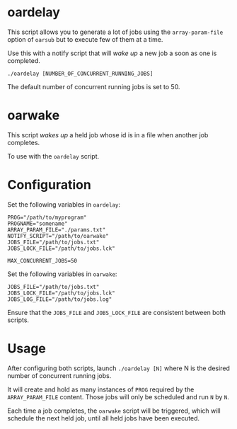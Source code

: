 oardelay
========

This script allows you to generate a lot of jobs using the `array-param-file`
option of `oarsub` but to execute few of them at a time.

Use this with a notify script that will *wake up* a new job a soon as one
is completed.

	./oardelay [NUMBER_OF_CONCURRENT_RUNNING_JOBS]

The default number of concurrent running jobs is set to 50.

oarwake
=======

This script *wakes up* a held job whose id is in a file when another job
completes.

To use with the `oardelay` script.

Configuration
=============

Set the following variables in `oardelay`:

	PROG="/path/to/myprogram"
	PROGNAME="somename"
	ARRAY_PARAM_FILE="./params.txt"
	NOTIFY_SCRIPT="/path/to/oarwake"
	JOBS_FILE="/path/to/jobs.txt"
	JOBS_LOCK_FILE="/path/to/jobs.lck"

	MAX_CONCURRENT_JOBS=50

Set the following variables in `oarwake`:

	JOBS_FILE="/path/to/jobs.txt"
	JOBS_LOCK_FILE="/path/to/jobs.lck"
	JOBS_LOG_FILE="/path/to/jobs.log"

Ensure that the `JOBS_FILE` and `JOBS_LOCK_FILE` are consistent between both scripts.

Usage
=====

After configuring both scripts, launch `./oardelay [N]` where N is the desired
number of concurrent running jobs.

It will create and hold as many instances of `PROG` required by the
`ARRAY_PARAM_FILE` content. Those jobs will only be scheduled and run `N` by `N`.

Each time a job completes, the `oarwake` script will be triggered, which will
schedule the next held job, until all held jobs have been executed.